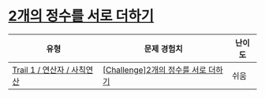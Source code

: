 # [2개의 정수를 서로 더하기](https://www.codetree.ai/trails/complete/curated-cards/challenge-add-two-integers-each-other)

|유형|문제 경험치|난이도|
|---|---|---|
|[Trail 1 / 연산자 / 사칙연산](https://www.codetree.ai/trail-info/novice-low/)|[[Challenge]2개의 정수를 서로 더하기](https://www.codetree.ai/trails/complete/curated-cards/challenge-add-two-integers-each-other/)|쉬움|

